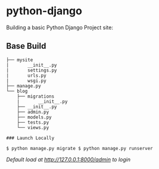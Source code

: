 # python-django

Building a basic Python Django Project site:

## Base Build
```
├── mysite
|       __init__.py
|       settings.py
|       urls.py
|       wsgi.py
├── manage.py
└── blog
    ├── migrations
    |       __init__.py
    ├── __init__.py
    ├── admin.py
    ├── models.py
    ├── tests.py
    └── views.py 

### Launch Locally
```
`
$ python manage.py migrate
$ python manage.py runserver
`

*Default load at _http://127.0.0.1:8000/admin to login_*
